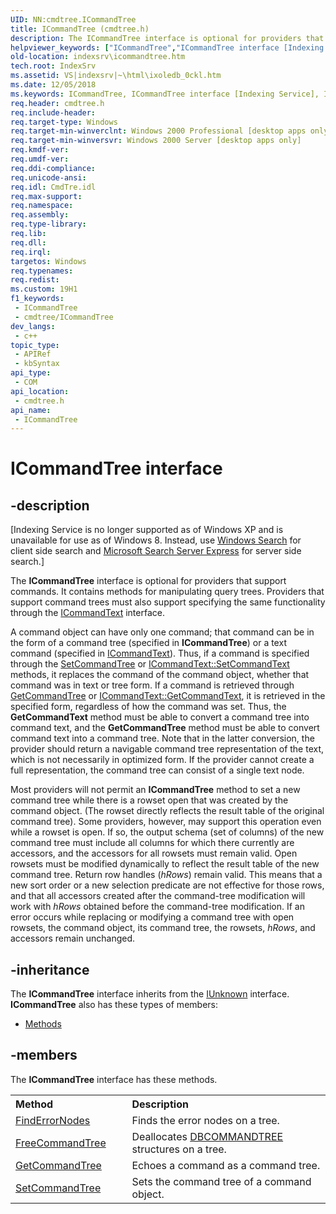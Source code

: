 ```yaml
---
UID: NN:cmdtree.ICommandTree
title: ICommandTree (cmdtree.h)
description: The ICommandTree interface is optional for providers that support commands. It contains methods for manipulating query trees. Providers that support command trees must also support specifying the same functionality through the ICommandText interface.
helpviewer_keywords: ["ICommandTree","ICommandTree interface [Indexing Service]","ICommandTree interface [Indexing Service]","described","_idxs_ICommandTree","cmdtree/ICommandTree","indexsrv.icommandtree"]
old-location: indexsrv\icommandtree.htm
tech.root: IndexSrv
ms.assetid: VS|indexsrv|~\html\ixoledb_0ckl.htm
ms.date: 12/05/2018
ms.keywords: ICommandTree, ICommandTree interface [Indexing Service], ICommandTree interface [Indexing Service],described, _idxs_ICommandTree, cmdtree/ICommandTree, indexsrv.icommandtree
req.header: cmdtree.h
req.include-header: 
req.target-type: Windows
req.target-min-winverclnt: Windows 2000 Professional [desktop apps only]
req.target-min-winversvr: Windows 2000 Server [desktop apps only]
req.kmdf-ver: 
req.umdf-ver: 
req.ddi-compliance: 
req.unicode-ansi: 
req.idl: CmdTre.idl
req.max-support: 
req.namespace: 
req.assembly: 
req.type-library: 
req.lib: 
req.dll: 
req.irql: 
targetos: Windows
req.typenames: 
req.redist: 
ms.custom: 19H1
f1_keywords:
 - ICommandTree
 - cmdtree/ICommandTree
dev_langs:
 - c++
topic_type:
 - APIRef
 - kbSyntax
api_type:
 - COM
api_location:
 - cmdtree.h
api_name:
 - ICommandTree
---
```


# ICommandTree interface


## -description

<p class="CCE_Message">[Indexing Service is no longer supported as of Windows XP and is unavailable for use as of Windows 8. Instead, use <a href="https://docs.microsoft.com/windows/desktop/search/-search-3x-wds-overview">Windows Search</a> for client side search and  <a href="https://www.microsoft.com/download/details.aspx?id=18914">Microsoft Search Server Express</a> for server side search.]

The <b>ICommandTree</b> interface is optional for providers that support commands. It contains methods for manipulating query trees. Providers that support command trees must also support specifying the same functionality through the <a href="https://docs.microsoft.com/previous-versions/windows/desktop/ms709737(v=vs.85)">ICommandText</a> interface.

A command object can have only one command; that command can be in the form of a command tree (specified in <b>ICommandTree</b>) or a text command (specified in <a href="https://docs.microsoft.com/previous-versions/windows/desktop/ms709737(v=vs.85)">ICommandText</a>). Thus, if a command is specified through the <a href="https://docs.microsoft.com/previous-versions/windows/desktop/api/cmdtree/nf-cmdtree-icommandtree-setcommandtree">SetCommandTree</a> or <a href="https://docs.microsoft.com/previous-versions/windows/desktop/ms709757(v=vs.85)">ICommandText::SetCommandText</a> methods, it replaces the command of the command object, whether that command was in text or tree form. If a command is retrieved through <a href="https://docs.microsoft.com/previous-versions/windows/desktop/api/cmdtree/nf-cmdtree-icommandtree-getcommandtree">GetCommandTree</a> or <a href="https://docs.microsoft.com/previous-versions/windows/desktop/ms709825(v=vs.85)">ICommandText::GetCommandText</a>, it is retrieved in the specified form, regardless of how the command was set. Thus, the <b>GetCommandText</b> method must be able to convert a command tree into command text, and the <b>GetCommandTree</b> method must be able to convert command text into a command tree. Note that in the latter conversion, the provider should return a navigable command tree representation of the text, which is not necessarily in optimized form. If the provider cannot create a full representation, the command tree can consist of a single text node.

Most providers will not permit an <b>ICommandTree</b> method to set a new command tree while there is a rowset open that was created by the command object. (The rowset directly reflects the result table of the original command tree). Some providers, however, may support this operation even while a rowset is open. If so, the output schema (set of columns) of the new command tree must include all columns for which there currently are accessors, and the accessors for all rowsets must remain valid. Open rowsets must be modified dynamically to reflect the result table of the new command tree. Return row handles (<i>hRows</i>) remain valid. This means that a new sort order or a new selection predicate are not effective for those rows, and that all accessors created after the command-tree modification will work with <i>hRows</i> obtained before the command-tree modification. If an error occurs while replacing or modifying a command tree with open rowsets, the command object, its command tree, the rowsets, <i>hRows</i>, and accessors remain unchanged.

## -inheritance

The <b xmlns:loc="http://microsoft.com/wdcml/l10n">ICommandTree</b> interface inherits from the <a href="https://docs.microsoft.com/windows/desktop/api/unknwn/nn-unknwn-iunknown">IUnknown</a> interface. <b>ICommandTree</b> also has these types of members:
<ul>
<li><a href="https://docs.microsoft.com/">Methods</a></li>
</ul>

## -members

The <b>ICommandTree</b> interface has these methods.
<table class="members" id="memberListMethods">
<tr>
<th align="left" width="37%">Method</th>
<th align="left" width="63%">Description</th>
</tr>
<tr data="declared;">
<td align="left" width="37%">
<a href="https://docs.microsoft.com/previous-versions/windows/desktop/api/cmdtree/nf-cmdtree-icommandtree-finderrornodes">FindErrorNodes</a>
</td>
<td align="left" width="63%">
Finds the error nodes on a tree. 

</td>
</tr>
<tr data="declared;">
<td align="left" width="37%">
<a href="https://docs.microsoft.com/previous-versions/windows/desktop/api/cmdtree/nf-cmdtree-icommandtree-freecommandtree">FreeCommandTree</a>
</td>
<td align="left" width="63%">
Deallocates <a href="https://docs.microsoft.com/previous-versions/windows/desktop/indexsrv/dbcommandtree">DBCOMMANDTREE</a> structures on a tree. 

</td>
</tr>
<tr data="declared;">
<td align="left" width="37%">
<a href="https://docs.microsoft.com/previous-versions/windows/desktop/api/cmdtree/nf-cmdtree-icommandtree-getcommandtree">GetCommandTree</a>
</td>
<td align="left" width="63%">
Echoes a command as a command tree. 

</td>
</tr>
<tr data="declared;">
<td align="left" width="37%">
<a href="https://docs.microsoft.com/previous-versions/windows/desktop/api/cmdtree/nf-cmdtree-icommandtree-setcommandtree">SetCommandTree</a>
</td>
<td align="left" width="63%">
Sets the command tree of a command object. 

</td>
</tr>
</table>

